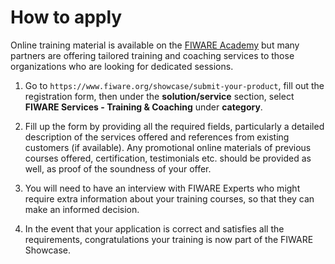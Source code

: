 <h1>How to apply</h1>

Online training material is available on the [FIWARE Academy](https://fiware-academy.readthedocs.io) but many partners
are offering tailored training and coaching services to those organizations who are looking for dedicated sessions.

1.  Go to `https://www.fiware.org/showcase/submit-your-product`, fill out the registration form, then under the **solution/service**
    section, select **FIWARE Services - Training & Coaching** under **category**.

2.  Fill up the form by providing all the required fields, particularly a detailed description of the services offered
    and references from existing customers (if available). Any promotional online materials of previous courses offered,
    certification, testimonials etc. should be provided as well, as proof of the soundness of your offer.

3.  You will need to have an interview with FIWARE Experts who might require extra information about your training
    courses, so that they can make an informed decision.

4.  In the event that your application is correct and satisfies all the requirements, congratulations your training is
    now part of the FIWARE Showcase.
